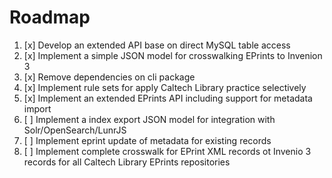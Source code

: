 Roadmap
=======

1. [x] Develop an extended API base on direct MySQL table access
2. [x] Implement a simple JSON model for crosswalking EPrints to Invenion 3
3. [x] Remove dependencies on cli package
4. [x] Implement rule sets for apply Caltech Library practice selectively
5. [x] Implement an extended EPrints API including support for metadata import
6. [ ] Implement a index export JSON model for integration with Solr/OpenSearch/LunrJS
7. [ ] Implement eprint update of metadata for existing records
8. [ ] Implement complete crosswalk for EPrint XML records ot Invenio 3 records for all Caltech Library EPrints repositories


